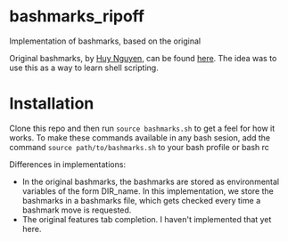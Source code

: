 # bashmarks_ripoff
Implementation of bashmarks, based on the original

Original bashmarks, by [Huy Nguyen](https://github.com/huyng), can be found [here](https://github.com/huyng/bashmarks).  The idea was to use this as a way to learn shell scripting.

# Installation
Clone this repo and then run ```source bashmarks.sh``` to get a feel for how it works.  To make these commands available in any bash sesion, add the command ```source path/to/bashmarks.sh``` to your bash profile or bash rc 


Differences in implementations:
* In the original bashmarks, the bashmarks are stored as environmental variables of the form DIR_name.  In this implementation, we store the bashmarks in a bashmarks file, which gets checked every time a bashmark move is requested.
* The original features tab completion. I haven't implemented that yet here. 

